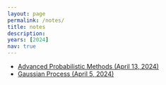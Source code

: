 ```yaml
---
layout: page
permalink: /notes/
title: notes
description:
years: [2024]
nav: true
---
```


- <a href="/assets/pdf/Advanced_Probabilistic_Methods_April_13.pdf">Advanced Probabilistic Methods (April 13, 2024)</a>
- <a href="/assets/pdf/Gaussian Process_April_5.pdf">Gaussian Process (April 5, 2024)</a>

